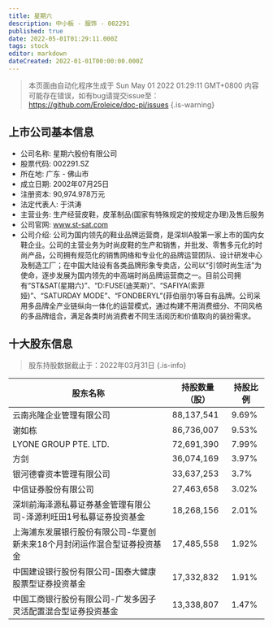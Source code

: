 ```yaml
---
title: 星期六
description: 中小板 - 服饰 - 002291
published: true
date: 2022-05-01T01:29:11.000Z
tags: stock
editor: markdown
dateCreated: 2022-01-01T00:00:00.000Z
---
```


> 本页面由自动化程序生成于 Sun May 01 2022 01:29:11 GMT+0800
> 内容可能存在错误，如有bug请提交issue至：https://github.com/Eroleice/doc-pi/issues
{.is-warning}

## 上市公司基本信息
- 公司名称: 星期六股份有限公司
- 股票代码: 002291.SZ
- 所在地: 广东 - 佛山市
- 成立日期: 2002年07月25日
- 注册资本: 90,974.978万元
- 法定代表人: 于洪涛
- 主营业务: 生产经营皮鞋，皮革制品(国家有特殊规定的按规定办理)及售后服务
- 公司官网: www.st-sat.com
- 公司介绍: 公司为国内领先的鞋业品牌运营商，是深圳A股第一家上市的国内女鞋企业。公司的主营业务为时尚皮鞋的生产和销售，并批发、零售多元化的时尚产品，公司拥有规范化的销售网络和专业化的品牌运营团队、设计研发中心及制造工厂；在中国大陆设有各类品牌形象专卖店，公司以“引领时尚生活”为使命，逐步发展为国内领先的中高端时尚品牌运营商之一。目前公司拥有“ST&SAT(星期六)”、“D:FUSE(迪芙斯)”、“SAFIYA(索菲娅)”、“SATURDAY MODE”、“FONDBERYL”(菲伯丽尔)等自有品牌。公司采用多品牌全产业链纵向一体化的运营模式，通过构建不用消费细分、不同风格的多品牌组合，满足各类时尚消费者不同生活阅历和价值取向的装扮需求。


## 十大股东信息
> 股东持股数据截止于：2022年03月31日
{.is-info}

| 股东名称 | 持股数量（股） | 持股比例 |
| --- | --- | --- |
| 云南兆隆企业管理有限公司 | 88,137,541 | 9.69% |
| 谢如栋 | 86,736,007 | 9.53% |
| LYONE GROUP PTE. LTD. | 72,691,390 | 7.99% |
| 方剑 | 36,074,169 | 3.97% |
| 银河德睿资本管理有限公司 | 33,637,253 | 3.7% |
| 中信证券股份有限公司 | 27,463,658 | 3.02% |
| 深圳前海泽源私募证券基金管理有限公司-泽源利旺田1号私募证券投资基金 | 18,268,156 | 2.01% |
| 上海浦东发展银行股份有限公司-华夏创新未来18个月封闭运作混合型证券投资基金 | 17,485,558 | 1.92% |
| 中国建设银行股份有限公司-国泰大健康股票型证券投资基金 | 17,332,832 | 1.91% |
| 中国工商银行股份有限公司-广发多因子灵活配置混合型证券投资基金 | 13,338,807 | 1.47% |




